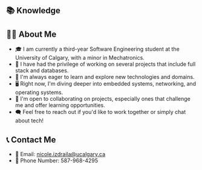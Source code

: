 ## 📚 Knowledge

## 👩‍💻 About Me
- 🎓 I am currently a third-year Software Engineering student at the University of Calgary, with a minor in Mechatronics.
- 💼 I have had the privilege of working on several projects that include full stack and databases.
- 🌱 I'm always eager to learn and explore new technologies and domains.
- 🖥 Right now, I'm diving deeper into embedded systems, networking, and operating systems.
- 🤝 I'm open to collaborating on projects, especially ones that challenge me and offer learning opportunities.
- 🗨️ Feel free to reach out if you'd like to work together or simply chat about tech!

## 📞 Contact Me
- 📧 Email: [nicole.izdraila@ucalgary.ca](mailto:nicole.izdraila@ucalgary.ca)
- 📱 Phone Number: 587-968-4295
